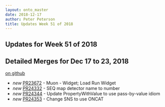 ```yaml
---
layout: onto_master
date: 2018-12-17
author: Peter Peterson
title: Updates Week 51 of 2018
---
```

Updates for Week 51 of 2018
---------------------------

Detailed Merges for Dec 17 to 23, 2018
--------------------------------------
[on github](https://github.com/mantidproject/mantid/pulls?q=is%3Apr+merged%3A2018-12-18..2018-12-23)

* *new* [PR23672](https://github.com/mantidproject/mantid/pull/23672) - Muon - Widget; Load Run Widget
* *new* [PR24332](https://github.com/mantidproject/mantid/pull/24332) - SEQ map detector name to number
* *new* [PR24344](https://github.com/mantidproject/mantid/pull/24344) - Update PropertyWithValue to use pass-by-value idiom
* *new* [PR24353](https://github.com/mantidproject/mantid/pull/24353) - Change SNS to use ONCAT
